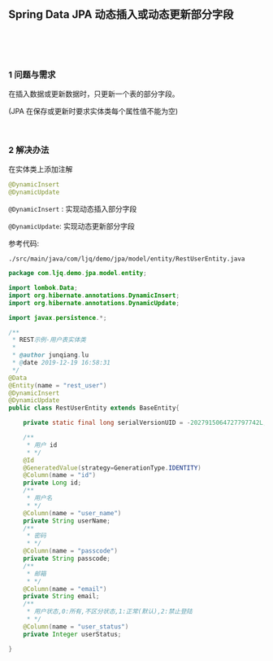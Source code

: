 ## Spring Data JPA 动态插入或动态更新部分字段  


​    
​    
​    

### 1 问题与需求  

在插入数据或更新数据时，只更新一个表的部分字段。  

(JPA 在保存或更新时要求实体类每个属性值不能为空)  

​    

### 2 解决办法  

在实体类上添加注解  

```java
@DynamicInsert
@DynamicUpdate
```

`@DynamicInsert` : 实现动态插入部分字段  

`@DynamicUpdate`: 实现动态更新部分字段  

参考代码:  

```
./src/main/java/com/ljq/demo/jpa/model/entity/RestUserEntity.java
```

```java
package com.ljq.demo.jpa.model.entity;

import lombok.Data;
import org.hibernate.annotations.DynamicInsert;
import org.hibernate.annotations.DynamicUpdate;

import javax.persistence.*;

/**
 * REST示例-用户表实体类
 * 
 * @author junqiang.lu
 * @date 2019-12-19 16:58:31
 */
@Data
@Entity(name = "rest_user")
@DynamicInsert
@DynamicUpdate
public class RestUserEntity extends BaseEntity{

	private static final long serialVersionUID = -2027915064727797742L;

	/**
	 * 用户 id
	 * */
	@Id
	@GeneratedValue(strategy=GenerationType.IDENTITY)
	@Column(name = "id")
    private Long id;
	/**
	 * 用户名
	 * */
	@Column(name = "user_name")
	private String userName;
	/**
	 * 密码
	 * */
	@Column(name = "passcode")
	private String passcode;
	/**
	 * 邮箱
	 * */
	@Column(name = "email")
	private String email;
	/**
	 * 用户状态,0:所有,不区分状态,1:正常(默认),2:禁止登陆
	 * */
	@Column(name = "user_status")
	private Integer userStatus;

}
```

